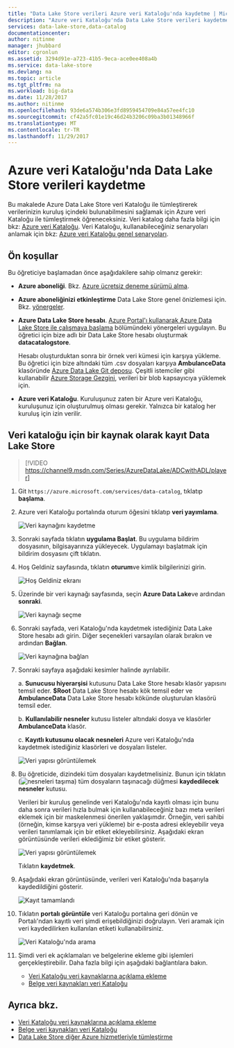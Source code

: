```yaml
---
title: "Data Lake Store verileri Azure veri Kataloğu'nda kaydetme | Microsoft Docs"
description: "Azure veri Kataloğu'nda Data Lake Store verileri kaydetme"
services: data-lake-store,data-catalog
documentationcenter: 
author: nitinme
manager: jhubbard
editor: cgronlun
ms.assetid: 3294d91e-a723-41b5-9eca-ace0ee408a4b
ms.service: data-lake-store
ms.devlang: na
ms.topic: article
ms.tgt_pltfrm: na
ms.workload: big-data
ms.date: 11/28/2017
ms.author: nitinme
ms.openlocfilehash: 93de6a574b306e3fd8959454709e84a57ee4fc10
ms.sourcegitcommit: cf42a5fc01e19c46d24b3206c09ba3b01348966f
ms.translationtype: MT
ms.contentlocale: tr-TR
ms.lasthandoff: 11/29/2017
---
```

# <a name="register-data-from-data-lake-store-in-azure-data-catalog"></a>Azure veri Kataloğu'nda Data Lake Store verileri kaydetme
Bu makalede Azure Data Lake Store veri Kataloğu ile tümleştirerek verilerinizin kuruluş içindeki bulunabilmesini sağlamak için Azure veri Kataloğu ile tümleştirmek öğreneceksiniz. Veri katalog daha fazla bilgi için bkz: [Azure veri Kataloğu](../data-catalog/data-catalog-what-is-data-catalog.md). Veri Kataloğu, kullanabileceğiniz senaryoları anlamak için bkz: [Azure veri Kataloğu genel senaryoları](../data-catalog/data-catalog-common-scenarios.md).

## <a name="prerequisites"></a>Ön koşullar
Bu öğreticiye başlamadan önce aşağıdakilere sahip olmanız gerekir:

* **Azure aboneliği**. Bkz. [Azure ücretsiz deneme sürümü alma](https://azure.microsoft.com/pricing/free-trial/).
* **Azure aboneliğinizi etkinleştirme** Data Lake Store genel önizlemesi için. Bkz. [yönergeler](data-lake-store-get-started-portal.md).
* **Azure Data Lake Store hesabı**. [Azure Portal'ı kullanarak Azure Data Lake Store ile çalışmaya başlama](data-lake-store-get-started-portal.md) bölümündeki yönergeleri uygulayın. Bu öğretici için bize adlı bir Data Lake Store hesabı oluşturmak **datacatalogstore**.

    Hesabı oluşturduktan sonra bir örnek veri kümesi için karşıya yükleme. Bu öğretici için bize altındaki tüm .csv dosyaları karşıya **AmbulanceData** klasöründe [Azure Data Lake Git deposu](https://github.com/Azure/usql/tree/master/Examples/Samples/Data/AmbulanceData/). Çeşitli istemciler gibi kullanabilir [Azure Storage Gezgini](http://storageexplorer.com/), verileri bir blob kapsayıcıya yüklemek için.
* **Azure veri Kataloğu**. Kuruluşunuz zaten bir Azure veri Kataloğu, kuruluşunuz için oluşturulmuş olması gerekir. Yalnızca bir katalog her kuruluş için izin verilir.

## <a name="register-data-lake-store-as-a-source-for-data-catalog"></a>Veri kataloğu için bir kaynak olarak kayıt Data Lake Store

> [!VIDEO https://channel9.msdn.com/Series/AzureDataLake/ADCwithADL/player]

1. Git `https://azure.microsoft.com/services/data-catalog`, tıklatıp **başlama**.
2. Azure veri Kataloğu portalında oturum öğesini tıklatıp **veri yayımlama**.

    ![Veri kaynağını kaydetme](./media/data-lake-store-with-data-catalog/register-data-source.png "veri kaynağını kaydetme")
3. Sonraki sayfada tıklatın **uygulama Başlat**. Bu uygulama bildirim dosyasının, bilgisayarınıza yükleyecek. Uygulamayı başlatmak için bildirim dosyasını çift tıklatın.
4. Hoş Geldiniz sayfasında, tıklatın **oturum**ve kimlik bilgilerinizi girin.

    ![Hoş Geldiniz ekranı](./media/data-lake-store-with-data-catalog/welcome.screen.png "Hoş Geldiniz ekranı")
5. Üzerinde bir veri kaynağı sayfasında, seçin **Azure Data Lake**ve ardından **sonraki**.

    ![Veri kaynağı seçme](./media/data-lake-store-with-data-catalog/select-source.png "veri kaynağını seçin")
6. Sonraki sayfada, veri Kataloğu'nda kaydetmek istediğiniz Data Lake Store hesabı adı girin. Diğer seçenekleri varsayılan olarak bırakın ve ardından **Bağlan**.

    ![Veri kaynağına bağlan](./media/data-lake-store-with-data-catalog/connect-to-source.png "veri kaynağına bağlan")
7. Sonraki sayfaya aşağıdaki kesimler halinde ayrılabilir.

    a. **Sunucusu hiyerarşisi** kutusunu Data Lake Store hesabı klasör yapısını temsil eder. **$Root** Data Lake Store hesabı kök temsil eder ve **AmbulanceData** Data Lake Store hesabı kökünde oluşturulan klasörü temsil eder.

    b. **Kullanılabilir nesneler** kutusu listeler altındaki dosya ve klasörler **AmbulanceData** klasör.

    c. **Kayıtlı kutusunu olacak nesneleri** Azure veri Kataloğu'nda kaydetmek istediğiniz klasörleri ve dosyaları listeler.

    ![Veri yapısı görüntülemek](./media/data-lake-store-with-data-catalog/view-data-structure.png "görüntülemek veri yapısı")
8. Bu öğreticide, dizindeki tüm dosyaları kaydetmelisiniz. Bunun için tıklatın (![nesneleri taşıma](./media/data-lake-store-with-data-catalog/move-objects.png "nesneleri taşıma")) tüm dosyaların taşınacağı düğmesi **kaydedilecek nesneler** kutusu.

    Verileri bir kuruluş genelinde veri Kataloğu'nda kayıtlı olması için bunu daha sonra verileri hızla bulmak için kullanabileceğiniz bazı meta verileri eklemek için bir maskelenmesi önerilen yaklaşımdır. Örneğin, veri sahibi (örneğin, kimse karşıya veri yükleme) bir e-posta adresi ekleyebilir veya verileri tanımlamak için bir etiket ekleyebilirsiniz. Aşağıdaki ekran görüntüsünde verileri eklediğimiz bir etiket gösterir.

    ![Veri yapısı görüntülemek](./media/data-lake-store-with-data-catalog/view-selected-data-structure.png "görüntülemek veri yapısı")

    Tıklatın **kaydetmek**.
9. Aşağıdaki ekran görüntüsünde, verileri veri Kataloğu'nda başarıyla kaydedildiğini gösterir.

    ![Kayıt tamamlandı](./media/data-lake-store-with-data-catalog/registration-complete.png "görüntülemek veri yapısı")
10. Tıklatın **portalı görüntüle** veri Kataloğu portalına geri dönün ve Portalı'ndan kayıtlı veri şimdi erişebildiğinizi doğrulayın. Veri aramak için veri kaydedilirken kullanılan etiketi kullanabilirsiniz.

     ![Veri Kataloğu'nda arama](./media/data-lake-store-with-data-catalog/search-data-in-catalog.png "veri Kataloğu'nda arama")
11. Şimdi veri ek açıklamaları ve belgelerine ekleme gibi işlemleri gerçekleştirebilir. Daha fazla bilgi için aşağıdaki bağlantılara bakın.

    * [Veri Kataloğu veri kaynaklarına açıklama ekleme](../data-catalog/data-catalog-how-to-annotate.md)
    * [Belge veri kaynakları veri Kataloğu](../data-catalog/data-catalog-how-to-documentation.md)

## <a name="see-also"></a>Ayrıca bkz.
* [Veri Kataloğu veri kaynaklarına açıklama ekleme](../data-catalog/data-catalog-how-to-annotate.md)
* [Belge veri kaynakları veri Kataloğu](../data-catalog/data-catalog-how-to-documentation.md)
* [Data Lake Store diğer Azure hizmetleriyle tümleştirme](data-lake-store-integrate-with-other-services.md)
